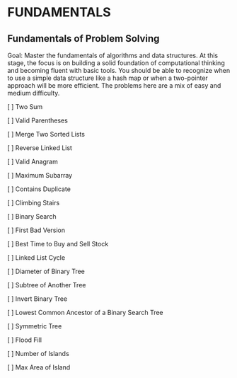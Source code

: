 
# FUNDAMENTALS


## Fundamentals of Problem Solving

Goal: Master the fundamentals of algorithms and data structures. At this stage, the focus is on building a solid foundation of computational thinking and becoming fluent with basic tools. You should be able to recognize when to use a simple data structure like a hash map or when a two-pointer approach will be more efficient. The problems here are a mix of easy and medium difficulty.

[ ] Two Sum

[ ] Valid Parentheses

[ ] Merge Two Sorted Lists

[ ] Reverse Linked List

[ ] Valid Anagram

[ ] Maximum Subarray

[ ] Contains Duplicate

[ ] Climbing Stairs

[ ] Binary Search

[ ] First Bad Version

[ ] Best Time to Buy and Sell Stock

[ ] Linked List Cycle

[ ] Diameter of Binary Tree

[ ] Subtree of Another Tree

[ ] Invert Binary Tree

[ ] Lowest Common Ancestor of a Binary Search Tree

[ ] Symmetric Tree

[ ] Flood Fill

[ ] Number of Islands

[ ] Max Area of Island
